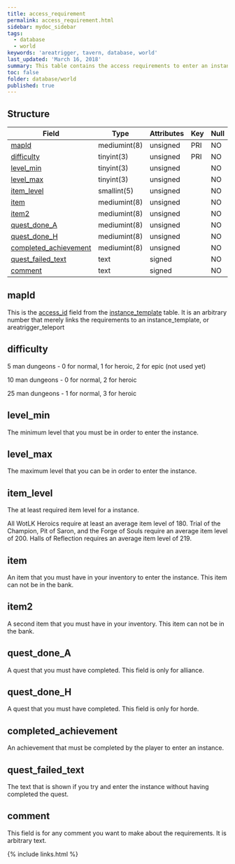 ```yaml
---
title: access_requirement
permalink: access_requirement.html
sidebar: mydoc_sidebar
tags:
  - database
  - world
keywords: 'areatrigger, tavern, database, world'
last_updated: 'March 16, 2018'
summary: This table contains the access requirements to enter an instance.
toc: false
folder: database/world
published: true
---
```



## Structure

Field                                           | Type         | Attributes | Key | Null | Default | Extra | Comment 
----------------------------------------------- | ------------ | ---------- | --- | ---- | ------- | ----- | ------- 
[mapId](#mapId)                                 | mediumint(8) | unsigned   | PRI | NO   | NULL    |       |
[difficulty](#difficulty)                       | tinyint(3)   | unsigned   | PRI | NO   | 0       |       |
[level_min](#level_min)                         | tinyint(3)   | unsigned   |     | NO   | 0       |       |
[level_max](#level_max)                         | tinyint(3)   | unsigned   |     | NO   | 0       |       |
[item_level](#item_level)                       | smallint(5)  | unsigned   |     | NO   | 0       |       |
[item](#item)                                   | mediumint(8) | unsigned   |     | NO   | 0       |       |
[item2](#item2)                                 | mediumint(8) | unsigned   |     | NO   | 0       |       |
[quest_done_A](#quest_done_A)                   | mediumint(8) | unsigned   |     | NO   | 0       |       |
[quest_done_H](#quest_done_H)                   | mediumint(8) | unsigned   |     | NO   | 0       |       |
[completed_achievement](#completed_achievement) | mediumint(8) | unsigned   |     | NO   | 0       |       |
[quest_failed_text](#quest_failed_text)         | text         | signed     |     | NO   | NULL    |       |
[comment](#comment)                             | text         | signed     |     | NO   | NULL    |       |


## mapId
This is the [access_id](instance_template.html#acess_id) field from the [instance_template](instance_template.html) table. It is an arbitrary number that merely links the requirements to an instance_template, or areatrigger_teleport


## difficulty
5 man dungeons - 0 for normal, 1 for heroic, 2 for epic (not used yet)

10 man dungeons - 0 for normal, 2 for heroic

25 man dungeons - 1 for normal, 3 for heroic


## level_min
The minimum level that you must be in order to enter the instance.


## level_max
The maximum level that you can be in order to enter the instance.


## item_level
The at least required item level for a instance.

All WotLK Heroics require at least an average item level of 180.
Trial of the Champion, Pit of Saron, and the Forge of Souls require an average item level of 200.
Halls of Reflection requires an average item level of 219.


## item
An item that you must have in your inventory to enter the instance. This item can not be in the bank.


## item2
A second item that you must have in your inventory. This item can not be in the bank.


## quest_done_A
A quest that you must have completed. This field is only for alliance.


## quest_done_H
A quest that you must have completed. This field is only for horde.


## completed_achievement
An achievement that must be completed by the player to enter an instance.


## quest_failed_text
The text that is shown if you try and enter the instance without having completed the quest.


## comment
This field is for any comment you want to make about the requirements. It is arbitrary text.


{% include links.html %}
